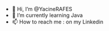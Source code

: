 - 👋 Hi, I’m @YacineRAFES
- 🌱 I’m currently learning Java
- 📫 How to reach me : on my Linkedin

<!---
YacineRAFES/YacineRAFES is a ✨ special ✨ repository because its `README.md` (this file) appears on your GitHub profile.
You can click the Preview link to take a look at your changes.
--->
